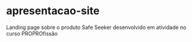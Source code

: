 # apresentacao-site
 Landing page sobre o produto Safe Seeker desenvolvido em atividade no curso PROPROfissão
